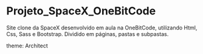 # Projeto_SpaceX_OneBitCode
Site clone da SpaceX desenvolvido em aula na OneBitCode, utilizando Html, Css, Sass e Bootstrap. Dividido em páginas, pastas e subpastas.

theme: Architect
